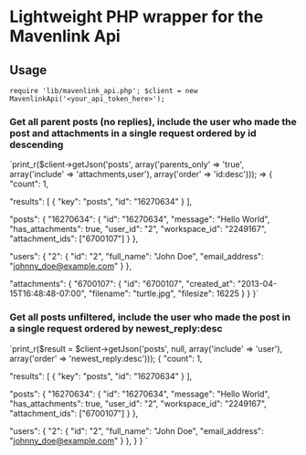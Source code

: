 # Lightweight PHP wrapper for the Mavenlink Api

## Usage

`require 'lib/mavenlink_api.php';
$client = new MavenlinkApi('<your_api_token_here>');`

### Get all parent posts (no replies), include the user who made the post and attachments in a single request ordered by id descending
`print_r($client->getJson('posts', array('parents_only' => 'true', array('include' => 'attachments,user'), array('order' => 'id:desc')));
=>
{
  "count": 1,

  "results": [
    { "key": "posts", "id": "16270634" }
  ],

  "posts": {
    "16270634": {
      "id": "16270634",
      "message": "Hello World",
      "has_attachments": true,
      "user_id": "2",
      "workspace_id": "2249167",
      "attachment_ids": ["6700107"]
    }
  },

  "users": {
    "2": {
      "id": "2",
      "full_name": "John Doe",
      "email_address": "johnny_doe@example.com"
    }
  },

  "attachments": {
    "6700107": {
      "id": "6700107",
      "created_at": "2013-04-15T16:48:48-07:00",
      "filename": "turtle.jpg",
      "filesize": 16225
    }
  }
}`

### Get all posts unfiltered, include the user who made the post in a single request ordered by newest_reply:desc
`print_r($result = $client->getJson('posts', null, array('include' => 'user'), array('order' => 'newest_reply:desc')));
{
  "count": 1,

  "results": [
    { "key": "posts", "id": "16270634" }
  ],

  "posts": {
    "16270634": {
      "id": "16270634",
      "message": "Hello World",
      "has_attachments": true,
      "user_id": "2",
      "workspace_id": "2249167",
      "attachment_ids": ["6700107"]
    }
  },

  "users": {
    "2": {
      "id": "2",
      "full_name": "John Doe",
      "email_address": "johnny_doe@example.com"
    }
  },
 }
}
`
